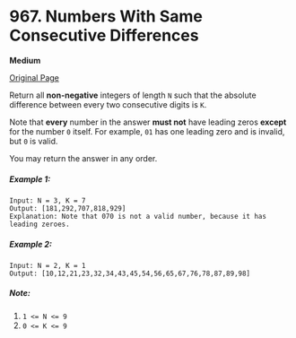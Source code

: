 # 967. Numbers With Same Consecutive Differences

**Medium**

[Original Page](https://leetcode.com/problems/numbers-with-same-consecutive-differences/)

Return all __non-negative__ integers of length `N` such that the absolute difference between every two consecutive digits is `K`.

Note that __every__ number in the answer __must not__ have leading zeros __except__ for the number `0` itself. For example, `01` has one leading zero and is invalid, but `0` is valid.

You may return the answer in any order.

##### Example 1:
```
Input: N = 3, K = 7
Output: [181,292,707,818,929]
Explanation: Note that 070 is not a valid number, because it has leading zeroes.
```

##### Example 2:
```
Input: N = 2, K = 1
Output: [10,12,21,23,32,34,43,45,54,56,65,67,76,78,87,89,98]
```

##### Note:
1. `1 <= N <= 9`
2. `0 <= K <= 9`
